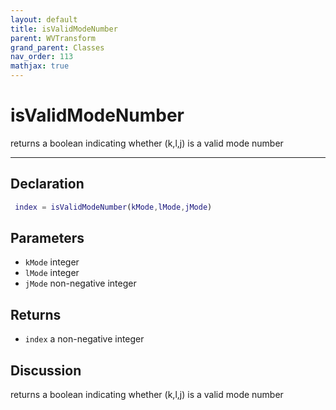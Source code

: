 ```yaml
---
layout: default
title: isValidModeNumber
parent: WVTransform
grand_parent: Classes
nav_order: 113
mathjax: true
---
```


#  isValidModeNumber

returns a boolean indicating whether (k,l,j) is a valid mode number


---

## Declaration
```matlab
 index = isValidModeNumber(kMode,lMode,jMode)
```
## Parameters
+ `kMode`  integer
+ `lMode`  integer
+ `jMode`  non-negative integer

## Returns
+ `index`  a non-negative integer

## Discussion

  returns a boolean indicating whether (k,l,j) is a valid mode
  number
 
            

